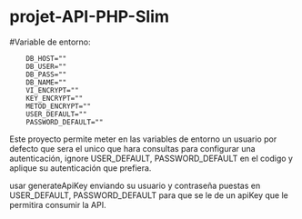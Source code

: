 # projet-API-PHP-Slim

#Variable de entorno:

```
    DB_HOST=""
    DB_USER=""
    DB_PASS=""
    DB_NAME=""
    VI_ENCRYPT=""
    KEY_ENCRYPT=""
    METOD_ENCRYPT=""
    USER_DEFAULT=""
    PASSWORD_DEFAULT=""
```

Este proyecto permite meter en las variables de entorno un usuario por defecto que sera el unico que hara consultas
para configurar una autenticación, ignore USER_DEFAULT, PASSWORD_DEFAULT en el codigo y aplique su autenticación que prefiera.


usar generateApiKey enviando su usuario y contraseña puestas en USER_DEFAULT, PASSWORD_DEFAULT para que se le de un apiKey que le permitira consumir la API.